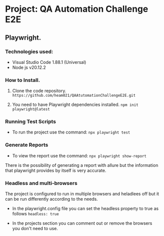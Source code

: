 # Project: QA Automation Challenge E2E 

## Playwright.

### Technologies used:
- Visual Studio Code 1.88.1 (Universal)
- Node js v20.12.2

### How to Install.

1. Clone the code repository.
`https://github.com/heam021/QAAtutomationChallengeE2E.git`

2. You need to have Playwright dependencies installed.
`npm init playwright@latest`

### Running Test Scripts
- To run the project use the command: 
`npx playwright test` 

### Generate Reports
- To view the report use the command:
`npx playwright show-report`

There is the possibility of generating a report with allure but the information that 
playwright provides by itself is very accurate.

### Headless and multi-browsers

The project is configured to run in multiple browsers and heladlees off but it can be run differently according to the needs.

- In the playwright.config file you can set the headless property to true as follows `headless: true`

- In the projects section you can comment out or remove the browsers you don't need to use.




